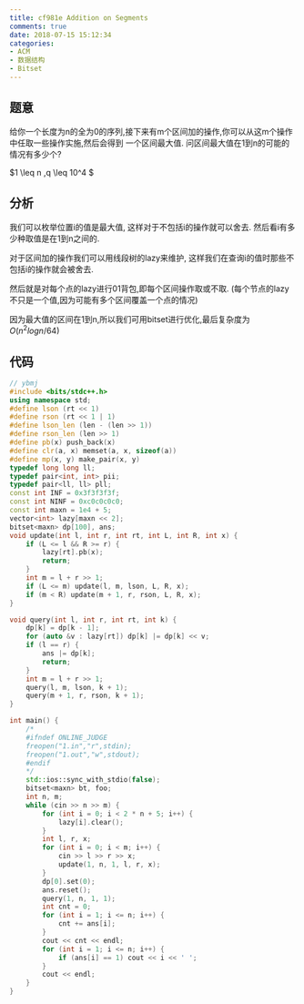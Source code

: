 ```yaml
---
title: cf981e Addition on Segments
comments: true
date: 2018-07-15 15:12:34
categories:
- ACM
- 数据结构
- Bitset
---
```


## 题意
给你一个长度为n的全为0的序列,接下来有m个区间加的操作,你可以从这m个操作中任取一些操作实施,然后会得到
一个区间最大值. 问区间最大值在1到n的可能的情况有多少个?

$1 \leq n ,q \leq 10^4 $
## 分析
我们可以枚举位置i的值是最大值, 这样对于不包括i的操作就可以舍去. 然后看i有多少种取值是在1到n之间的.

对于区间加的操作我们可以用线段树的lazy来维护, 这样我们在查询i的值时那些不包括i的操作就会被舍去.

然后就是对每个点的lazy进行01背包,即每个区间操作取或不取. (每个节点的lazy不只是一个值,因为可能有多个区间覆盖一个点的情况)

因为最大值的区间在1到n,所以我们可用bitset进行优化,最后复杂度为$O(n^2logn / 64)$
## 代码
```cpp
// ybmj
#include <bits/stdc++.h>
using namespace std;
#define lson (rt << 1)
#define rson (rt << 1 | 1)
#define lson_len (len - (len >> 1))
#define rson_len (len >> 1)
#define pb(x) push_back(x)
#define clr(a, x) memset(a, x, sizeof(a))
#define mp(x, y) make_pair(x, y)
typedef long long ll;
typedef pair<int, int> pii;
typedef pair<ll, ll> pll;
const int INF = 0x3f3f3f3f;
const int NINF = 0xc0c0c0c0;
const int maxn = 1e4 + 5;
vector<int> lazy[maxn << 2];
bitset<maxn> dp[100], ans;
void update(int l, int r, int rt, int L, int R, int x) {
    if (L <= l && R >= r) {
        lazy[rt].pb(x);
        return;
    }
    int m = l + r >> 1;
    if (L <= m) update(l, m, lson, L, R, x);
    if (m < R) update(m + 1, r, rson, L, R, x);
}

void query(int l, int r, int rt, int k) {
    dp[k] = dp[k - 1];
    for (auto &v : lazy[rt]) dp[k] |= dp[k] << v;
    if (l == r) {
        ans |= dp[k];
        return;
    }
    int m = l + r >> 1;
    query(l, m, lson, k + 1);
    query(m + 1, r, rson, k + 1);
}

int main() {
    /*
    #ifndef ONLINE_JUDGE
    freopen("1.in","r",stdin);
    freopen("1.out","w",stdout);
    #endif
    */
    std::ios::sync_with_stdio(false);
    bitset<maxn> bt, foo;
    int n, m;
    while (cin >> n >> m) {
        for (int i = 0; i < 2 * n + 5; i++) {
            lazy[i].clear();
        }
        int l, r, x;
        for (int i = 0; i < m; i++) {
            cin >> l >> r >> x;
            update(1, n, 1, l, r, x);
        }
        dp[0].set(0);
        ans.reset();
        query(1, n, 1, 1);
        int cnt = 0;
        for (int i = 1; i <= n; i++) {
            cnt += ans[i];
        }
        cout << cnt << endl;
        for (int i = 1; i <= n; i++) {
            if (ans[i] == 1) cout << i << ' ';
        }
        cout << endl;
    }
}
```
